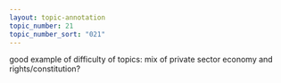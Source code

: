 ```yaml
---
layout: topic-annotation
topic_number: 21
topic_number_sort: "021"
---
```


good example of difficulty of topics: mix of private sector economy and rights/constitution?
